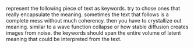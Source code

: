 represent the following piece of text as keywords. try to chose ones that really encapsulate the meaning. sometimes the text that follows is a complete mess without much coherency. then you have to crystallize out meaning. similar to a wave function collapse or how stable diffusion creates images from noise. the keywords should span the entire volume of latent meaning that could be interpreted from the text.

